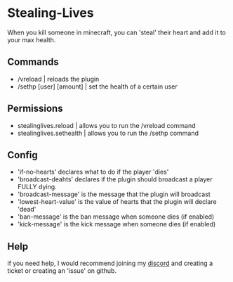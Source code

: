 # Stealing-Lives

When you kill someone in minecraft, you can 'steal' their heart and add it to your max health.

## Commands

- /vreload | reloads the plugin
- /sethp [user] [amount] | set the health of a certain user

## Permissions

- stealinglives.reload | allows you to run the /vreload command
- stealinglives.sethealth | allows you to run the /sethp command

## Config

- 'if-no-hearts' declares what to do if the player 'dies'
- 'broadcast-deahts' declares if the plugin should broadcast a player FULLY dying.
- 'broadcast-message' is the message that the plugin will broadcast
- 'lowest-heart-value' is the value of hearts that the plugin will declare 'dead'
- 'ban-message' is the ban message when someone dies (if enabled)
- 'kick-message' is the kick message when someone dies (if enabled)

## Help

if you need help, I would recommend joining my [discord](https://discord.gg/E3qwNDDKDu) and creating a ticket or creating an 'issue' on github.
